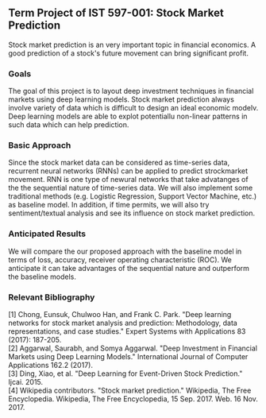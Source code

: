 ## Term Project of IST 597-001: Stock Market Prediction
Stock market prediction is an very important topic in financial economics. A good prediction of a stock's future movement can bring significant profit.

### Goals
The goal of this project is to layout deep investment techniques in financial markets using deep learning models. Stock market prediction always involve variety of data which is difficult to design an ideal economic modelv. Deep learning models are able to explot potentiallu non-linear patterns in such data which can help prediction.

### Basic Approach
Since the stock market data can be considered as time-series data, recurrent neural networks (RNNs) can be applied to predict strockmarket movement. RNN is one type of newural networks that take advatanges of the the sequential nature of time-series data. We will also implement some traditional methods (e.g. Logistic Regression, Support Vector Machine, etc.) as baseline model. In addition, if time permits, we will also try sentiment/textual analysis and see its influence on stock market prediction.

### Anticipated Results
We will compare the our proposed approach with the baseline model in terms of loss, accuracy, receiver operating characteristic (ROC). We anticipate it can take advantages of the sequential nature and outperform the baseline models.


### Relevant Bibliography
[1] Chong, Eunsuk, Chulwoo Han, and Frank C. Park. "Deep learning networks for stock market analysis and prediction: Methodology, data representations, and case studies." Expert Systems with Applications 83 (2017): 187-205.<br />
[2] Aggarwal, Saurabh, and Somya Aggarwal. "Deep Investment in Financial Markets using Deep Learning Models." International Journal of Computer Applications 162.2 (2017).<br />
[3] Ding, Xiao, et al. "Deep Learning for Event-Driven Stock Prediction." Ijcai. 2015.<br />
[4] Wikipedia contributors. "Stock market prediction." Wikipedia, The Free Encyclopedia. Wikipedia, The Free Encyclopedia, 15 Sep. 2017. Web. 16 Nov. 2017.<br />


